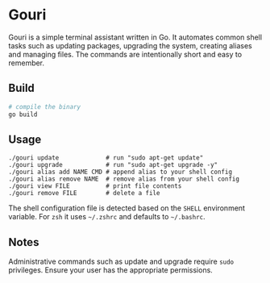 # Gouri

Gouri is a simple terminal assistant written in Go. It automates common shell
tasks such as updating packages, upgrading the system, creating aliases and
managing files. The commands are intentionally short and easy to remember.

## Build

```bash
# compile the binary
go build
```

## Usage

```
./gouri update             # run "sudo apt-get update"
./gouri upgrade            # run "sudo apt-get upgrade -y"
./gouri alias add NAME CMD # append alias to your shell config
./gouri alias remove NAME  # remove alias from your shell config
./gouri view FILE          # print file contents
./gouri remove FILE        # delete a file
```

The shell configuration file is detected based on the `SHELL` environment
variable. For `zsh` it uses `~/.zshrc` and defaults to `~/.bashrc`.

## Notes

Administrative commands such as update and upgrade require `sudo` privileges.
Ensure your user has the appropriate permissions.
